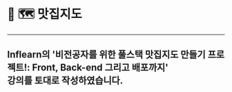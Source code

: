 # :ice_cream: :world_map: 맛집지도
----------------------------------------------------------------------------------------
## Inflearn의 '비전공자를 위한 풀스택 맛집지도 만들기 프로젝트!: Front, Back-end 그리고 배포까지'<br> 강의를 토대로 작성하였습니다.
